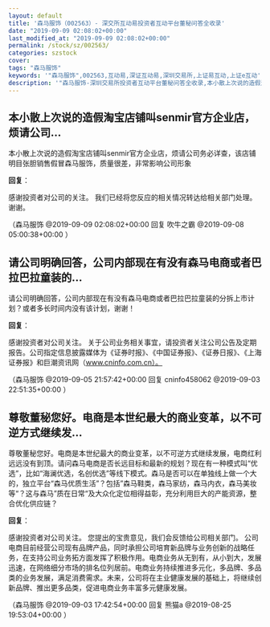 ```yaml
---
layout: default
title: '森马服饰（002563）- 深交所互动易投资者互动平台董秘问答全收录'
date: "2019-09-09 02:08:02+00:00"
last_modified_at: "2019-09-09 02:08:02+00:00"
permalink: /stock/sz/002563/
categories: szstock
cover: 
tags: "森马服饰"
keywords: '"森马服饰",002563,互动易,深证互动易,深圳交易所,上证易互动,上证e互动'
description: '"森马服饰-深圳交易所投资者互动平台董秘问答全收录,本小散上次说的造假淘宝店铺叫senmir官方企业店，烦请公司务必详查，该店铺明目张胆销售假冒森马服饰，质量很差，非常影响公司形象"'
---
```


## 本小散上次说的造假淘宝店铺叫senmir官方企业店，烦请公司...

本小散上次说的造假淘宝店铺叫senmir官方企业店，烦请公司务必详查，该店铺明目张胆销售假冒森马服饰，质量很差，非常影响公司形象

**回复**：

感谢投资者对公司的关注。
我们已经将您反应的相关情况转达给相关部门处理。谢谢。 

（森马服饰  @2019-09-09 02:08:02+00:00 回复 吹牛之霸  @2019-09-08 05:00:38+00:00 ）

## 请公司明确回答，公司内部现在有没有森马电商或者巴拉巴拉童装的...

请公司明确回答，公司内部现在有没有森马电商或者巴拉巴拉童装的分拆上市计划？或者多长时间内没有该计划，谢谢！

**回复**：

感谢投资者对公司关注。
关于公司业务相关事宜，请投资者关注公司公告及定期报告。公司指定信息披露媒体为《证券时报》、《中国证券报》、《证券日报》、《上海证券报》和巨潮资讯网（www.cninfo.com.cn）。 

（森马服饰  @2019-09-05 21:57:42+00:00 回复 cninfo458062  @2019-09-03 22:51:35+00:00 ）

## 尊敬董秘您好。电商是本世纪最大的商业变革，以不可逆方式继续发...

尊敬董秘您好。电商是本世纪最大的商业变革，以不可逆方式继续发展，电商红利远远没有到顶。请问森马电商是否长远目标和最新的规划？现在有一种模式叫“优选”，比如“海澜优选，名创优选”等线下模式。森马是否可以在单独线上做一个大的，独立平台“森马优质生活”？包括”森马鞋类，森马家纺，森马内衣，森马美妆等“？这与森马”质在日常“及大众化定位相得益彰，充分利用巨大的产能资源，整合优化供应链？

**回复**：

感谢投资者对公司关注。
您提出的宝贵意见，我们会反馈给公司相关部门。
公司电商目前经营公司现有品牌产品，同时承担公司培育新品牌与业务创新的战略任务，在支持公司业务拓方面发挥了积极作用。电商业务从无到有，从小到大，发展迅速，在网络细分市场的排名位列居前。电商业务持续推进多元化，多品牌、多品类的业务发展，满足消费需求。未来，公司将在主业健康发展的基础上，将继续创新品牌、推出更多品类，促进电商业务丰富多元健康发展。 

（森马服饰  @2019-09-03 17:42:54+00:00 回复 熊猫a  @2019-08-25 19:53:04+00:00 ）

